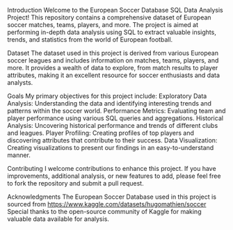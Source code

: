 Introduction
Welcome to the European Soccer Database SQL Data Analysis Project! 
This repository contains a comprehensive dataset of European soccer matches, teams, players, and more. 
The project is aimed at performing in-depth data analysis using SQL to extract valuable insights, trends, 
and statistics from the world of European football.

Dataset
The dataset used in this project is derived from various European soccer leagues and includes information on 
matches, teams, players, and more. It provides a wealth of data to explore, from match results to player attributes,
making it an excellent resource for soccer enthusiasts and data analysts.

Goals
My primary objectives for this project include:
Exploratory Data Analysis: Understanding the data and identifying interesting trends and patterns within the soccer world.
Performance Metrics: Evaluating team and player performance using various SQL queries and aggregations.
Historical Analysis: Uncovering historical performance and trends of different clubs and leagues.
Player Profiling: Creating profiles of top players and discovering attributes that contribute to their success.
Data Visualization: Creating visualizations to present our findings in an easy-to-understand manner.

Contributing
I welcome contributions to enhance this project. If you have improvements, additional analysis, or new features to add,
please feel free to fork the repository and submit a pull request.

Acknowledgments
The European Soccer Database used in this project is sourced from https://www.kaggle.com/datasets/hugomathien/soccer
Special thanks to the open-source community of Kaggle for making valuable data available for analysis.
